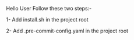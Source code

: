 Hello User
Follow these two steps:- 

1- Add install.sh in the project root

2- Add .pre-commit-config.yaml in the project root
